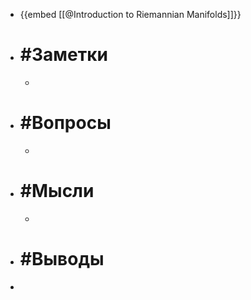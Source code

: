 - {{embed [[@Introduction to Riemannian Manifolds]]}}
- # #Заметки
	-
- # #Вопросы
	-
- # #Мысли
	-
- # #Выводы
-